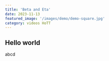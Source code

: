 ```yaml
---
title: 'Beta and Eta'
date: 2023-11-13
featured_image: '/images/demo/demo-square.jpg'
category: videos HoTT
---
```


## Hello world
abcd

